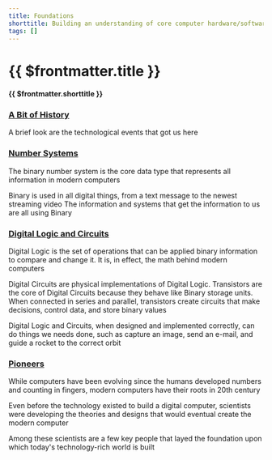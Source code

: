 ```yaml
---
title: Foundations
shorttitle: Building an understanding of core computer hardware/software concepts, standards, and components present on modern-day computers
tags: []
---
```


# {{ $frontmatter.title }}
#### {{ $frontmatter.shorttitle }}

### [A Bit of History](History)
A brief look are the technological events that got us here

### [Number Systems](NumberSystems)
The binary number system is the core data type that represents all information in modern computers

Binary is used in all digital things, from a text message to the newest streaming video
The information and systems that get the information to us are all using Binary

### [Digital Logic and Circuits](DigitalLogicCircuits) 
Digital Logic is the set of operations that can be applied binary information to compare and change it. It is, in effect, the math behind modern computers

Digital Circuits are physical implementations of Digital Logic. Transistors are the core of Digital Circuits because they behave like Binary storage units. When connected in series and parallel, transistors create circuits that make decisions, control data, and store binary values

Digital Logic and Circuits, when designed and implemented correctly, can do things we needs done, such as capture an image, send an e-mail, and guide a rocket to the correct orbit

### [Pioneers](Pioneers/)
While computers have been evolving since the humans developed numbers and counting in fingers, modern computers have their roots in 20th century

Even before the technology existed to build a digital computer, scientists were developing the theories and designs that would eventual create the modern computer

Among these scientists are a few key people that layed the foundation upon which today's technology-rich world is built
